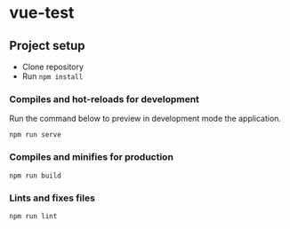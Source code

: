 # vue-test

## Project setup
 * Clone repository
 * Run `npm install`

### Compiles and hot-reloads for development
Run the command below to preview in development mode the application. 
```
npm run serve
```

### Compiles and minifies for production
```
npm run build
```

### Lints and fixes files
```
npm run lint
```
